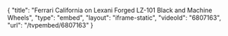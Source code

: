 {
    "title": "Ferrari California on Lexani Forged LZ-101 Black and Machine Wheels",
    "type": "embed",
    "layout": "iframe-static",
    "videoId": "6807163",
    "url": "\/tvpembed\/6807163"
}